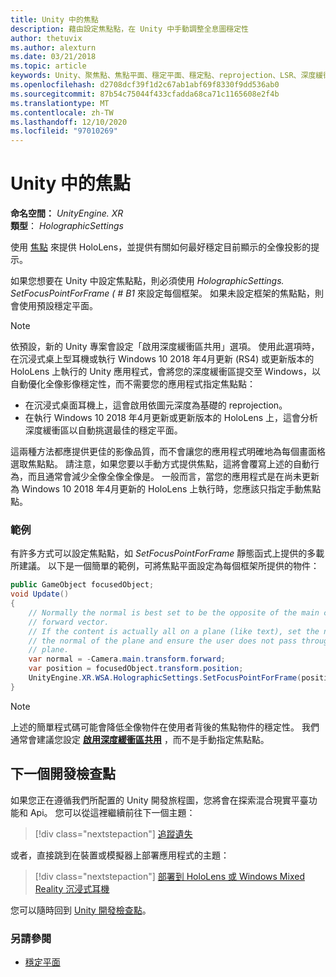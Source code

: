```yaml
---
title: Unity 中的焦點
description: 藉由設定焦點點，在 Unity 中手動調整全息圖穩定性
author: thetuvix
ms.author: alexturn
ms.date: 03/21/2018
ms.topic: article
keywords: Unity、聚焦點、焦點平面、穩定平面、穩定點、reprojection、LSR、深度緩衝區、混合現實耳機、windows mixed reality 耳機、虛擬實境耳機
ms.openlocfilehash: d2708dcf39f1d2c67ab1abf69f8330f9dd536ab0
ms.sourcegitcommit: 87b54c75044f433cfadda68ca71c1165608e2f4b
ms.translationtype: MT
ms.contentlocale: zh-TW
ms.lasthandoff: 12/10/2020
ms.locfileid: "97010269"
---
```

# <a name="focus-point-in-unity"></a>Unity 中的焦點

**命名空間：** *UnityEngine. XR*<br>
**類型**： *HolographicSettings*

使用 [焦點](../platform-capabilities-and-apis/hologram-stability.md#reprojection) 來提供 HoloLens，並提供有關如何最好穩定目前顯示的全像投影的提示。

如果您想要在 Unity 中設定焦點點，則必須使用 *HolographicSettings. SetFocusPointForFrame ( # B1* 來設定每個框架。 如果未設定框架的焦點點，則會使用預設穩定平面。

> [!NOTE]
> 依預設，新的 Unity 專案會設定「啟用深度緩衝區共用」選項。  使用此選項時，在沉浸式桌上型耳機或執行 Windows 10 2018 年4月更新 (RS4) 或更新版本的 HoloLens 上執行的 Unity 應用程式，會將您的深度緩衝區提交至 Windows，以自動優化全像影像穩定性，而不需要您的應用程式指定焦點點：
> * 在沉浸式桌面耳機上，這會啟用依圖元深度為基礎的 reprojection。
> * 在執行 Windows 10 2018 年4月更新或更新版本的 HoloLens 上，這會分析深度緩衝區以自動挑選最佳的穩定平面。
>
> 這兩種方法都應提供更佳的影像品質，而不會讓您的應用程式明確地為每個畫面格選取焦點點。  請注意，如果您要以手動方式提供焦點，這將會覆寫上述的自動行為，而且通常會減少全像全像全像是。  一般而言，當您的應用程式是在尚未更新為 Windows 10 2018 年4月更新的 HoloLens 上執行時，您應該只指定手動焦點點。

### <a name="example"></a>範例

有許多方式可以設定焦點點，如 *SetFocusPointForFrame* 靜態函式上提供的多載所建議。 以下是一個簡單的範例，可將焦點平面設定為每個框架所提供的物件：

```cs
public GameObject focusedObject;
void Update()
{
    // Normally the normal is best set to be the opposite of the main camera's
    // forward vector.
    // If the content is actually all on a plane (like text), set the normal to
    // the normal of the plane and ensure the user does not pass through the
    // plane.
    var normal = -Camera.main.transform.forward;     
    var position = focusedObject.transform.position;
    UnityEngine.XR.WSA.HolographicSettings.SetFocusPointForFrame(position, normal);
}
```

> [!NOTE]
> 上述的簡單程式碼可能會降低全像物件在使用者背後的焦點物件的穩定性。 我們通常會建議您設定 **[啟用深度緩衝區共用](camera-in-unity.md#sharing-your-depth-buffers-with-windows)** ，而不是手動指定焦點點。

## <a name="next-development-checkpoint"></a>下一個開發檢查點

如果您正在遵循我們所配置的 Unity 開發旅程圖，您將會在探索混合現實平臺功能和 Api。 您可以從這裡繼續前往下一個主題：

> [!div class="nextstepaction"]
> [追蹤遺失](tracking-loss-in-unity.md)

或者，直接跳到在裝置或模擬器上部署應用程式的主題：

> [!div class="nextstepaction"]
> [部署到 HoloLens 或 Windows Mixed Reality 沉浸式耳機](../platform-capabilities-and-apis/using-visual-studio.md)

您可以隨時回到 [Unity 開發檢查點](unity-development-overview.md#3-platform-capabilities-and-apis)。

### <a name="see-also"></a>另請參閱
* [穩定平面](../platform-capabilities-and-apis/hologram-stability.md#reprojection)
